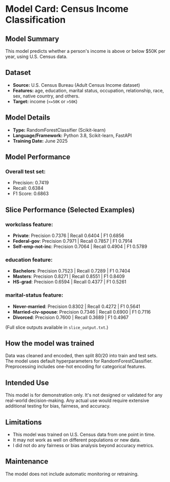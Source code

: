 # Model Card: Census Income Classification

## Model Summary

This model predicts whether a person's income is above or below $50K per year, using U.S. Census data. 

## Dataset

- **Source:** U.S. Census Bureau (Adult Census Income dataset)
- **Features:** age, education, marital status, occupation, relationship, race, sex, native country, and others.
- **Target:** income (`<=50K` or `>50K`)

## Model Details

- **Type:** RandomForestClassifier (Scikit-learn)
- **Language/Framework:** Python 3.8, Scikit-learn, FastAPI
- **Training Date:** June 2025

## Model Performance

### Overall test set:

- Precision: 0.7419
- Recall: 0.6384
- F1 Score: 0.6863

## Slice Performance (Selected Examples)

### workclass feature:
- **Private**: Precision 0.7376 | Recall 0.6404 | F1 0.6856
- **Federal-gov**: Precision 0.7971 | Recall 0.7857 | F1 0.7914
- **Self-emp-not-inc**: Precision 0.7064 | Recall 0.4904 | F1 0.5789

### education feature:
- **Bachelors**: Precision 0.7523 | Recall 0.7289 | F1 0.7404
- **Masters**: Precision 0.8271 | Recall 0.8551 | F1 0.8409
- **HS-grad**: Precision 0.6594 | Recall 0.4377 | F1 0.5261

### marital-status feature:
- **Never-married**: Precision 0.8302 | Recall 0.4272 | F1 0.5641
- **Married-civ-spouse**: Precision 0.7346 | Recall 0.6900 | F1 0.7116
- **Divorced**: Precision 0.7600 | Recall 0.3689 | F1 0.4967

(Full slice outputs available in `slice_output.txt`.)

## How the model was trained

Data was cleaned and encoded, then split 80/20 into train and test sets. The model uses default hyperparameters for RandomForestClassifier. Preprocessing includes one-hot encoding for categorical features.

## Intended Use

This model is for demonstration only. It's not designed or validated for any real-world decision-making. Any actual use would require extensive additional testing for bias, fairness, and accuracy.

## Limitations

- This model was trained on U.S. Census data from one point in time.
- It may not work as well on different populations or new data.
- I did not do any fairness or bias analysis beyond accuracy metrics.

## Maintenance

The model does not include automatic monitoring or retraining. 

